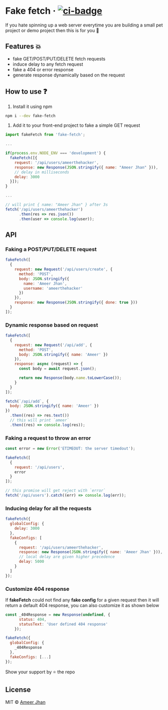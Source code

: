 # Fake fetch &middot; [![ci-badge](https://github.com/ameerthehacker/fake-fetch/workflows/CI/badge.svg)](https://github.com/ameerthehacker/fake-fetch/actions)

If you hate spinning up a web server everytime you are building a small pet project or demo project then this is for you 🎉

## Features 💥

- fake GET/POST/PUT/DELETE fetch requests
- induce delay to any fetch request
- fake a 404 or error response
- generate response dynamically based on the request

## How to use ❓

1. Install it using npm

```sh
npm i --dev fake-fetch
```

1. Add it to your front-end project to fake a simple GET request

```js
import fakeFetch from 'fake-fetch';

...

if(process.env.NODE_ENV === 'development') {
  fakeFetch([{
    request: '/api/users/ameerthehacker',
    response: new Response(JSON.stringify({ name: "Ameer Jhan" })),
    // delay in milliseconds
    delay: 3000
  }]);
}

...

// will print { name: "Ameer Jhan" } after 3s
fetch('/api/users/ameerthehacker')
      .then(res => res.json())
      .then(user => console.log(user));
```

## API

### Faking a POST/PUT/DELETE request

```js
fakeFetch([
  {
    request: new Request('/api/users/create', {
      method: 'POST',
      body: JSON.stringify({
        name: 'Ameer Jhan',
        username: 'ameerthehacker'
      })
    }),
    response: new Response(JSON.stringify({ done: true }))
  }
]);
```

### Dynamic response based on request

```js
fakeFetch([
  {
    request: new Request('/api/add', {
      method: 'POST',
      body: JSON.stringify({ name: 'Ameer' })
    }),
    response: async (request) => {
      const body = await request.json();

      return new Response(body.name.toLowerCase());
    }
  }
]);

fetch(`/api/add`, {
  body: JSON.stringify({ name: 'Ameer' })
})
  .then((res) => res.text())
  // this will print `ameer`
  .then((res) => console.log(res));
```

### Faking a request to throw an error

```js
const error = new Error('ETIMEOUT: the server timedout');

fakeFetch([
  {
    request: '/api/users',
    error
  }
]);

// this promise will get reject with `error`
fetch('/api/users').catch((err) => console.log(err));
```

### Inducing delay for all the requests

```js
fakeFetch({
  globalConfig: {
    delay: 3000
  },
  fakeConfigs: [
    {
      request: '/api/users/ameerthehacker',
      response: new Response(JSON.stringify({ name: 'Ameer Jhan' })),
      // local delay are given higher precedence
      delay: 5000
    }
  ]
});
```

### Customize 404 response

If **fakeFetch** could not find any **fake config** for a given request then it will return a default 404 response, you can also customize it as shown below

```js
const _404Response = new Response(undefined, {
      status: 404,
      statusText: 'User defined 404 response'
    });

fakeFetch({
  globalConfig: {
    _404Response
  },
  fakeConfigs: [...]
});
```

Show your support by ⭐️ the repo

## License

MIT © [Ameer Jhan](mailto:ameerjhanprof@gmail.com)
